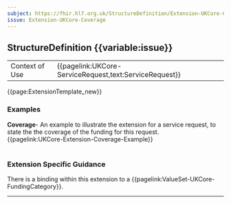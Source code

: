 ```yaml
---
subject: https://fhir.hl7.org.uk/StructureDefinition/Extension-UKCore-Coverage
issue: Extension-UKCore-Coverage
---
```

## StructureDefinition {{variable:issue}}

<table id="addToTranspose">
<tr><td>Context of Use</td>
<td>{{pagelink:UKCore-ServiceRequest,text:ServiceRequest}}</td>
</tr>
</table>

{{page:ExtensionTemplate_new}}

<div id="Examples" class="tabcontent">
  <h3>Examples</h3>
  <b>Coverage</b>- An example to illustrate the extension for a service request, to state the the coverage of the funding for this request.<br>
  {{pagelink:UKCore-Extension-Coverage-Example}}
  <br><br>
</div>

<h3 id="guidance-coverage">Extension Specific Guidance</h3>

There is a binding within this extension to a {{pagelink:ValueSet-UKCore-FundingCategory}}.

---